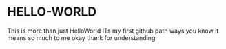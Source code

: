 # HELLO-WORLD
This is more than just HelloWorld
ITs my first github path ways
you know it means so much to me okay
thank for understanding
